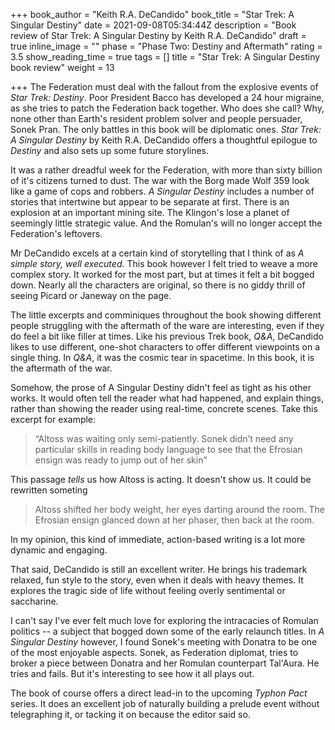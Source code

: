 +++
book_author = "Keith R.A. DeCandido"
book_title = "Star Trek: A Singular Destiny"
date = 2021-09-08T05:34:44Z
description = "Book review of Star Trek: A Singular Destiny by Keith R.A. DeCandido"
draft = true
inline_image = ""
phase = "Phase Two: Destiny and Aftermath"
rating = 3.5
show_reading_time = true
tags = []
title = "Star Trek: A Singular Destiny book review"
weight = 13

+++
The Federation must deal with the fallout from the explosive events of _Star Trek: Destiny_.  Poor President Bacco has developed a 24 hour migraine, as she tries to patch the Federation back together. Who does she call? Why, none other than Earth's resident problem solver and people persuader, Sonek Pran. The only battles in this book will be diplomatic ones. _Star Trek: A Singular Destiny_ by Keith R.A. DeCandido offers a thoughtful epilogue to _Destiny_ and also sets up some future storylines.

<!--more-->

It was a rather dreadful week for the Federation, with more than sixty billion of it's citizens turned to dust. The war with the Borg made Wolf 359 look like a game of cops and robbers. _A Singular Destiny_ includes a number of stories that intertwine but appear to be separate at first. There is an explosion at an important mining site. The Klingon's lose a planet of seemingly little strategic value. And the Romulan's will no longer accept the Federation's leftovers.

Mr DeCandido excels at a certain kind of storytelling that I think of as _A simple story, well executed._ This book however I felt tried to weave a more complex story. It worked for the most part, but at times it felt a bit bogged down. Nearly all the characters are original, so there is no giddy thrill of seeing Picard or Janeway on the page. 

The little excerpts and comminiques throughout the book showing different people struggling with the aftermath of the ware are interesting, even if they do feel a bit like filler at times. Like his previous Trek book, _Q&A_, DeCandido likes to use different, one-shot characters to offer different viewpoints on a single thing. In _Q&A_, it was the cosmic tear in spacetime. In this book, it is the aftermath of the war.

Somehow, the prose of A Singular Destiny didn't feel as tight as his other works. It would often tell the reader what had happened, and explain things, rather than showing the reader using real-time, concrete scenes. Take this excerpt for example:

> “Altoss was waiting only semi-patiently. Sonek didn’t need any particular skills in reading body language to see that the Efrosian ensign was ready to jump out of her skin”

This passage _tells_ us how Altoss is acting. It doesn't show us. It could be rewritten someting

> Altoss shifted her body weight, her eyes darting around the room. The Efrosian ensign glanced down at her phaser, then back at the room.

In my opinion, this kind of immediate, action-based writing is a lot more dynamic and engaging. 

That said, DeCandido is still an excellent writer. He brings his trademark relaxed, fun style to the story, even when it deals with heavy themes. It explores the tragic side of life without feeling overly sentimental or saccharine. 

I can't say I've ever felt much love for exploring the intracacies of Romulan politics -- a subject that bogged down some of the early relaunch titles. In _A Singular Destiny_ however, I found Sonek's meeting with Donatra to be one of the most enjoyable aspects. Sonek, as Federation diplomat, tries to broker a piece between Donatra and her Romulan counterpart Tal'Aura. He tries and fails. But it's interesting to see how it all plays out.

The book of course offers a direct lead-in to the upcoming _Typhon Pact_ series. It does an excellent job of naturally building a prelude event without telegraphing it, or tacking it on because the editor said so. 